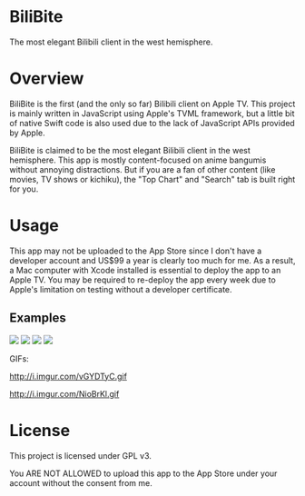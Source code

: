 # BiliBite
The most elegant Bilibili client in the west hemisphere.

# Overview
BiliBite is the first (and the only so far) Bilibili client on Apple TV. This project is mainly written in JavaScript using Apple's TVML framework, but a little bit of native Swift code is also used due to the lack of JavaScript APIs provided by Apple.

BiliBite is claimed to be the most elegant Bilibili client in the west hemisphere. This app is mostly content-focused on anime bangumis without annoying distractions. But if you are a fan of other content (like movies, TV shows or kichiku), the "Top Chart" and "Search" tab is built right for you.

# Usage
This app may not be uploaded to the App Store since I don't have a developer account and US$99 a year is clearly too much for me. As a result, a Mac computer with Xcode installed is essential to deploy the app to an Apple TV. You may be required to re-deploy the app every week due to Apple's limitation on testing without a developer certificate.

## Examples
![](https://i.imgur.com/uDkBstB.jpg)
![](https://i.imgur.com/4d1ArFh.jpg)
![](https://i.imgur.com/SebVCKv.jpg)
![](https://i.imgur.com/B9Gqqhv.png)

GIFs:

http://i.imgur.com/vGYDTyC.gif

http://i.imgur.com/NioBrKl.gif
# License
This project is licensed under GPL v3.

You ARE NOT ALLOWED to upload this app to the App Store under your account without the consent from me.
